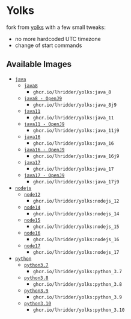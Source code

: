 # Yolks

fork from [yolks](https://github.com/pterodactyl/yolks) with a few small tweaks:
- no more hardcoded UTC timezone
- change of start commands

## Available Images

* [`java`](https://github.com/pterodactyl/yolks/tree/master/java)
  * [`java8`](https://github.com/lhridder/yolks/tree/master/java/8)
    * `ghcr.io/lhridder/yolks:java_8`
  * [`java8 - OpenJ9`](https://github.com/lhridder/yolks/tree/master/java/8j9)
    * `ghcr.io/lhridder/yolks:java_8j9`
  * [`java11`](https://github.com/lhridder/yolks/tree/master/java/11)
    * `ghcr.io/lhridder/yolks:java_11`
  * [`java11 - OpenJ9`](https://github.com/lhridder/yolks/tree/master/java/11j9)
    * `ghcr.io/lhridder/yolks:java_11j9`
  * [`java16`](https://github.com/lhridder/yolks/tree/master/java/16)
    * `ghcr.io/lhridder/yolks:java_16`
  * [`java16 - OpenJ9`](https://github.com/lhridder/yolks/tree/master/java/16j9)
    * `ghcr.io/lhridder/yolks:java_16j9`
  * [`java17`](https://github.com/lhridder/yolks/tree/master/java/17)
    * `ghcr.io/lhridder/yolks:java_17`
  * [`java17 - OpenJ9`](https://github.com/lhridder/yolks/tree/master/java/17j9)
    * `ghcr.io/lhridder/yolks:java_17j9`
* [`nodejs`](https://github.com/lhridder/yolks/tree/master/nodejs)
  * [`node12`](https://github.com/lhridder/yolks/tree/master/nodejs/12)
    * `ghcr.io/lhridder/yolks:nodejs_12`
  * [`node14`](https://github.com/lhridder/yolks/tree/master/nodejs/14)
    * `ghcr.io/lhridder/yolks:nodejs_14`
  * [`node15`](https://github.com/lhridder/yolks/tree/master/nodejs/15)
    * `ghcr.io/lhridder/yolks:nodejs_15`
  * [`node16`](https://github.com/lhridder/yolks/tree/master/nodejs/16)
    * `ghcr.io/lhridder/yolks:nodejs_16`
  * [`node17`](https://github.com/lhridder/yolks/tree/master/nodejs/17)
    * `ghcr.io/lhridder/yolks:nodejs_17`
* [`python`](https://github.com/lhridder/yolks/tree/master/python)
  * [`python3.7`](https://github.com/lhridder/yolks/tree/master/python/3.7)
    * `ghcr.io/lhridder/yolks:python_3.7`
  * [`python3.8`](https://github.com/lhridder/yolks/tree/master/python/3.8)
    * `ghcr.io/lhridder/yolks:python_3.8`
  * [`python3.9`](https://github.com/lhridder/yolks/tree/master/python/3.9)
    * `ghcr.io/lhridder/yolks:python_3.9`
  * [`python3.10`](https://github.com/lhridder/yolks/tree/master/python/3.10)
    * `ghcr.io/lhridder/yolks:python_3.10`
